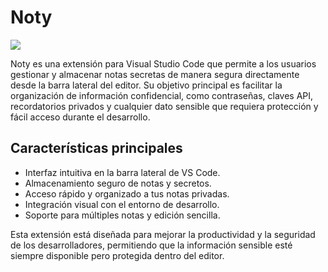 
# Noty

![](./assets/)

Noty es una extensión para Visual Studio Code que permite a los usuarios gestionar y almacenar notas secretas de manera segura directamente desde la barra lateral del editor. Su objetivo principal es facilitar la organización de información confidencial, como contraseñas, claves API, recordatorios privados y cualquier dato sensible que requiera protección y fácil acceso durante el desarrollo.

## Características principales

- Interfaz intuitiva en la barra lateral de VS Code.
- Almacenamiento seguro de notas y secretos.
- Acceso rápido y organizado a tus notas privadas.
- Integración visual con el entorno de desarrollo.
- Soporte para múltiples notas y edición sencilla.

Esta extensión está diseñada para mejorar la productividad y la seguridad de los desarrolladores, permitiendo que la información sensible esté siempre disponible pero protegida dentro del editor.
